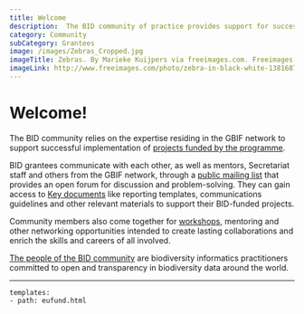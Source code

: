 ```yaml
---
title: Welcome
description:  The BID community of practice provides support for successful implementation of funded projects that reach their objectives and maximize the impact of the funds invested by the programme.
category: Community
subCategory: Grantees
image: /images/Zebras_Cropped.jpg
imageTitle: Zebras. By Marieke Kuijpers via freeimages.com. Freeimages content license.
imageLink: http://www.freeimages.com/photo/zebra-in-black-white-1381687
---
```


# Welcome!

The BID community relies on the expertise residing in the GBIF network to support successful implementation of [projects funded by the programme](http://www.gbif.org/programme/bid/all-projects).

BID grantees communicate with each other, as well as mentors, Secretariat staff and others from the GBIF network, through a [public mailing list](../mailing-list) that provides an open forum for discussion and problem-solving. They can gain access to [Key documents](../key-documents) like reporting templates, communications guidelines and other relevant materials to support their BID-funded projects. 

Community members also come together for [workshops](../workshops), mentoring and other networking opportunities intended to create lasting collaborations and enrich the skills and careers of all involved. 

[The people of the BID community](../people) are biodiversity informatics practitioners committed to open and transparency in biodiversity data around the world.

-----------

```styledYaml
templates:
- path: eufund.html
```
